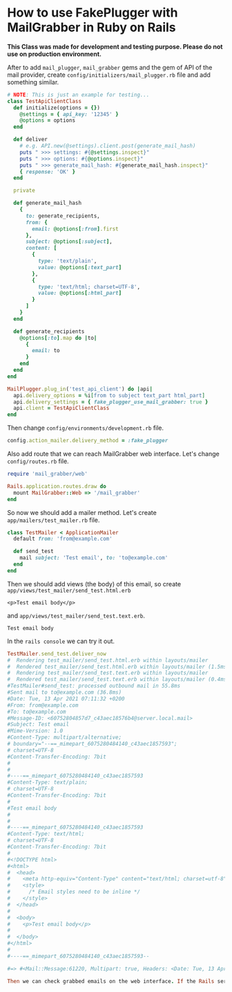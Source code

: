 # How to use FakePlugger with MailGrabber in Ruby on Rails

**This Class was made for development and testing purpose. Please do not use on production environment.**

After to add `mail_plugger`, `mail_grabber` gems and the gem of API of the mail provider, create `config/initializers/mail_plugger.rb` file and add something similar.

```ruby
# NOTE: This is just an example for testing...
class TestApiClientClass
  def initialize(options = {})
    @settings = { api_key: '12345' }
    @options = options
  end

  def deliver
    # e.g. API.new(@settings).client.post(generate_mail_hash)
    puts " >>> settings: #{@settings.inspect}"
    puts " >>> options: #{@options.inspect}"
    puts " >>> generate_mail_hash: #{generate_mail_hash.inspect}"
    { response: 'OK' }
  end

  private

  def generate_mail_hash
    {
      to: generate_recipients,
      from: {
        email: @options[:from].first
      },
      subject: @options[:subject],
      content: [
        {
          type: 'text/plain',
          value: @options[:text_part]
        },
        {
          type: 'text/html; charset=UTF-8',
          value: @options[:html_part]
        }
      ]
    }
  end

  def generate_recipients
    @options[:to].map do |to|
      {
        email: to
      }
    end
  end
end

MailPlugger.plug_in('test_api_client') do |api|
  api.delivery_options = %i[from to subject text_part html_part]
  api.delivery_settings = { fake_plugger_use_mail_grabber: true }
  api.client = TestApiClientClass
end
```

Then change `config/environments/development.rb` file.

```ruby
config.action_mailer.delivery_method = :fake_plugger
```

Also add route that we can reach MailGrabber web interface. Let's change `config/routes.rb` file.

```ruby
require 'mail_grabber/web'

Rails.application.routes.draw do
  mount MailGrabber::Web => '/mail_grabber'
end
```

So now we should add a mailer method. Let's create `app/mailers/test_mailer.rb` file.

```ruby
class TestMailer < ApplicationMailer
  default from: 'from@example.com'

  def send_test
    mail subject: 'Test email', to: 'to@example.com'
  end
end
```

Then we should add views (the body) of this email, so create `app/views/test_mailer/send_test.html.erb`

```erb
<p>Test email body</p>
```

and `app/views/test_mailer/send_test.text.erb`.

```erb
Test email body
```

In the `rails console` we can try it out.

```ruby
TestMailer.send_test.deliver_now
#  Rendering test_mailer/send_test.html.erb within layouts/mailer
#  Rendered test_mailer/send_test.html.erb within layouts/mailer (1.5ms)
#  Rendering test_mailer/send_test.text.erb within layouts/mailer
#  Rendered test_mailer/send_test.text.erb within layouts/mailer (0.4ms)
#TestMailer#send_test: processed outbound mail in 55.8ms
#Sent mail to to@example.com (36.8ms)
#Date: Tue, 13 Apr 2021 07:11:32 +0200
#From: from@example.com
#To: to@example.com
#Message-ID: <60752804857d7_c43aec18576b4@server.local.mail>
#Subject: Test email
#Mime-Version: 1.0
#Content-Type: multipart/alternative;
# boundary="--==_mimepart_6075280484140_c43aec1857593";
# charset=UTF-8
#Content-Transfer-Encoding: 7bit
#
#
#----==_mimepart_6075280484140_c43aec1857593
#Content-Type: text/plain;
# charset=UTF-8
#Content-Transfer-Encoding: 7bit
#
#Test email body
#
#
#----==_mimepart_6075280484140_c43aec1857593
#Content-Type: text/html;
# charset=UTF-8
#Content-Transfer-Encoding: 7bit
#
#<!DOCTYPE html>
#<html>
#  <head>
#    <meta http-equiv="Content-Type" content="text/html; charset=utf-8" />
#    <style>
#      /* Email styles need to be inline */
#    </style>
#  </head>
#
#  <body>
#    <p>Test email body</p>
#
#  </body>
#</html>
#
#----==_mimepart_6075280484140_c43aec1857593--

#=> #<Mail::Message:61220, Multipart: true, Headers: <Date: Tue, 13 Apr 2021 07:11:32 +0200>, <From: from@example.com>, <To: to@example.com>, <Message-ID: <60752804857d7_c43aec18576b4@server.local.mail>>, <Subject: Test email>, <Mime-Version: 1.0>, <Content-Type: multipart/alternative; boundary="--==_mimepart_6075280484140_c43aec1857593"; charset=UTF-8>, <Content-Transfer-Encoding: 7bit>>

Then we can check grabbed emails on the web interface. If the Rails server is running then open a browser and visit on the `http://localhost:3000/mail_grabber` page.
